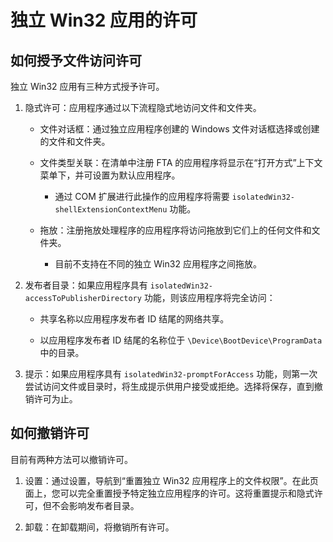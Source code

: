 # 独立 Win32 应用的许可

## 如何授予文件访问许可

独立 Win32 应用有三种方式授予许可。

1. 隐式许可：应用程序通过以下流程隐式地访问文件和文件夹。

    * 文件对话框：通过独立应用程序创建的 Windows 文件对话框选择或创建的文件和文件夹。

    * 文件类型关联：在清单中注册 FTA 的应用程序将显示在“打开方式”上下文菜单下，并可设置为默认应用程序。
        * 通过 COM 扩展进行此操作的应用程序将需要 `isolatedWin32-shellExtensionContextMenu` 功能。

    * 拖放：注册拖放处理程序的应用程序将访问拖放到它们上的任何文件和文件夹。
        * 目前不支持在不同的独立 Win32 应用程序之间拖放。

2. 发布者目录：如果应用程序具有 `isolatedWin32-accessToPublisherDirectory` 功能，则该应用程序将完全访问：

    * 共享名称以应用程序发布者 ID 结尾的网络共享。

    * 以应用程序发布者 ID 结尾的名称位于 `\Device\BootDevice\ProgramData` 中的目录。

3. 提示：如果应用程序具有 `isolatedWin32-promptForAccess` 功能，则第一次尝试访问文件或目录时，将生成提示供用户接受或拒绝。选择将保存，直到撤销许可为止。

## 如何撤销许可

目前有两种方法可以撤销许可。

1. 设置：通过设置，导航到“重置独立 Win32 应用程序上的文件权限”。在此页面上，您可以完全重置授予特定独立应用程序的许可。这将重置提示和隐式许可，但不会影响发布者目录。

2. 卸载：在卸载期间，将撤销所有许可。
